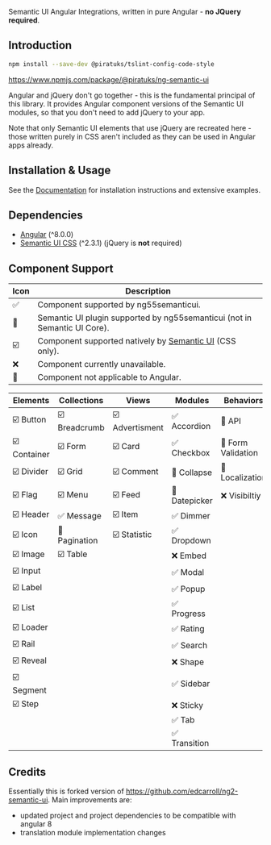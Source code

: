 Semantic UI Angular Integrations, written in pure Angular - **no JQuery required**.

## Introduction

```bash
npm install --save-dev @piratuks/tslint-config-code-style
```
https://www.npmjs.com/package/@piratuks/ng-semantic-ui 
<br />

Angular and jQuery don't go together - this is the fundamental principal of this library. It provides Angular component versions of the Semantic UI modules, so that you don't need to add jQuery to your app.

Note that only Semantic UI elements that use jQuery are recreated here - those written purely in CSS aren't included as they can be used in Angular apps already.

## Installation & Usage

See the [Documentation](https://github.com/piratuks/ng-semantic-ui/tree/master/demo) for installation instructions and extensive examples.

## Dependencies

- [Angular](https://angular.io) (^8.0.0)
- [Semantic UI CSS](http://semantic-ui.com/) (^2.3.1) (jQuery is **not** required)

## Component Support

| Icon                    | Description                                                                         |
| ----------------------- | ----------------------------------------------------------------------------------- |
| :white_check_mark:      | Component supported by ng55semanticui.                                              |
| :rocket:                | Semantic UI plugin supported by ng55semanticui (not in Semantic UI Core).           |
| :ballot_box_with_check: | Component supported natively by [Semantic UI](https://semantic-ui.com/) (CSS only). |
| :x:                     | Component currently unavailable.                                                    |
| :no_entry_sign:         | Component not applicable to Angular.                                                |

| Elements                          | Collections                        | Views                                | Modules                       | Behaviors                       |
| --------------------------------- | ---------------------------------- | ------------------------------------ | ----------------------------- | ------------------------------- |
| :ballot_box_with_check: Button    | :ballot_box_with_check: Breadcrumb | :ballot_box_with_check: Advertisment | :white_check_mark: Accordion  | :no_entry_sign: API             |
| :ballot_box_with_check: Container | :ballot_box_with_check: Form       | :ballot_box_with_check: Card         | :white_check_mark: Checkbox   | :no_entry_sign: Form Validation |
| :ballot_box_with_check: Divider   | :ballot_box_with_check: Grid       | :ballot_box_with_check: Comment      | :rocket: Collapse             | :rocket: Localization           |
| :ballot_box_with_check: Flag      | :ballot_box_with_check: Menu       | :ballot_box_with_check: Feed         | :rocket: Datepicker           | :x: Visibiltiy                  |
| :ballot_box_with_check: Header    | :white_check_mark: Message         | :ballot_box_with_check: Item         | :white_check_mark: Dimmer     |                                 |
| :ballot_box_with_check: Icon      | :rocket: Pagination                | :ballot_box_with_check: Statistic    | :white_check_mark: Dropdown   |                                 |
| :ballot_box_with_check: Image     | :ballot_box_with_check: Table      |                                      | :x: Embed                     |                                 |
| :ballot_box_with_check: Input     |                                    |                                      | :white_check_mark: Modal      |                                 |
| :ballot_box_with_check: Label     |                                    |                                      | :white_check_mark: Popup      |                                 |
| :ballot_box_with_check: List      |                                    |                                      | :white_check_mark: Progress   |                                 |
| :ballot_box_with_check: Loader    |                                    |                                      | :white_check_mark: Rating     |                                 |
| :ballot_box_with_check: Rail      |                                    |                                      | :white_check_mark: Search     |                                 |
| :ballot_box_with_check: Reveal    |                                    |                                      | :x: Shape                     |                                 |
| :ballot_box_with_check: Segment   |                                    |                                      | :white_check_mark: Sidebar    |                                 |
| :ballot_box_with_check: Step      |                                    |                                      | :x: Sticky                    |                                 |
|                                   |                                    |                                      | :white_check_mark: Tab        |                                 |
|                                   |                                    |                                      | :white_check_mark: Transition |                                 |

## Credits

Essentially this is forked version of https://github.com/edcarroll/ng2-semantic-ui. Main improvements are:

- updated project and project dependencies to be compatible with angular 8
- translation module implementation changes
